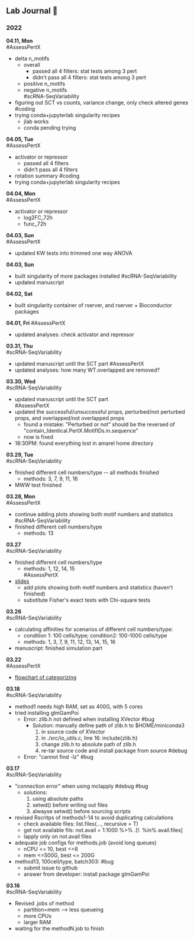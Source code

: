 ## Lab Journal  📖

### 2022  
**04.11, Mon**    
#AssessPertX  
- delta n_motifs  
	- overall  
		- passed all 4 filters: stat tests among 3 pert  
		- didn't pass all 4 filters: stat tests among 3 pert  
	- positive n_motifs  
	- negative n_motifs  
#scRNA-SeqVariability   
- figuring out SCT vs counts, variance change, only check altered genes   
#coding  
- trying conda+jupyterlab singularity recipes  
	- jlab works
	- conda pending trying

**04.05, Tue**    
#AssessPertX 
- activator or repressor
	- passed all 4 filters
	- didn't pass all 4 filters
- rotation summary
#coding
- trying conda+jupyterlab singularity recipes

**04.04, Mon**    
#AssessPertX 
- activator or repressor
	- log2FC_72h
	- func_72h

**04.03, Sun**    
#AssessPertX 
- updated KW tests into trimmed one way ANOVA

**04.03, Sun**    
- built singularity of more packages installed
#scRNA-SeqVariability 
- updated manuscript

**04.02, Sat**    
- built singularity container of rserver, and rserver + Bioconductor packages

**04.01, Fri** 
#AssessPertX 
- updated analyses: check activator and repressor 

**03.31, Thu**     
#scRNA-SeqVariability   
- updated manuscript until the SCT part
#AssessPertX 
- updated analyses: how many WT.overlapped are removed? 

**03.30, Wed**     
#scRNA-SeqVariability     
- updated manuscript until the SCT part  
#AssessPertX   
- updated the successful/unsuccessful props, perturbed/not perturbed props, and overlapped/not overlapped props  
	- found a mistake: "Perturbed or not" should be the reversed of "contain_Identical.PertX.MotifIDs.in.sequence"  
	- now is fixed  
- 18:30PM: found everything lost in amarel home directory
  
**03.29, Tue**    
#scRNA-SeqVariability   
- finished different cell numbers/type  -- all methods finished
	- methods: 3, 7, 9, 11, 16 
- MWW test finished

**03.28, Mon**    
#AssessPertX 
- continue adding plots showing both motif numbers and statistics
#scRNA-SeqVariability   
- finished different cell numbers/type  
	- methods: 13

**03.27**  
#scRNA-SeqVariability   
- finished different cell numbers/type  
	- methods: 1, 12, 14, 15  
#AssessPertX   
- [slides](https://docs.google.com/presentation/d/18T4jBtUAEKMg5_3sEeDKXSYLtdkPW_xXHf8G7wzn5NU/edit?usp=sharing)  
	- add plots showing both motif numbers and statistics (haven't finished)  
	- substitute Fisher's exact tests with Chi-square tests  

**03.26**  
#scRNA-SeqVariability   
- calculating affinities for scenarios of different cell numbers/type: 
	- condition 1: 100 cells/type; condition2: 100-1000 cells/type
	- methods: 1, 3, 7, 9, 11, 12, 13, 14, 15, 16
- manuscript: finished simulation part

**03.22**  
#AssessPertX  
- [flowchart of categorizing](https://drive.google.com/file/d/1zxn8tRwU6WUHjsGodA8C1ODszrlgak7J/view?usp=sharing)

**03.18**  
#scRNA-SeqVariability 
- method1 needs high RAM, set as 400G, with 5 cores
- tried installing glmGamPoi
	- Error: zlib.h not defined when installing XVector #bug 
		- Solution: manually define path of zlib.h to $HOME/miniconda3
			1. in source code of XVector
			2. in ./src/io_utils.c, line 16: include{zlib.h}
			3. change zlib.h to absolute path of zlib.h
			4. re-tar source code and install package from source #debug
	- Error: "cannot find -lz" #bug 

**03.17**  
#scRNA-SeqVariability  
- "connection error" when using mclapply #debug #bug
	- solutions: 
		1. using absolute paths
		2. setwd() before writing out files
		3. alwayse setwd() before sourcing scripts
- revised Rscritps of methods1-14 to avoid duplicating calculations
	- check available files: list.files(..., recursive = T)
	- get not available fils: not.avail = 1:1000 %>% .\[!.  %in% avail.files\]
	- lapply only on not.avail files
- adequate job configs for methods.job (avoid long queues)
	- nCPU <= 10, best <=8
	- mem <=500G, best <= 200G
- method13, 100cell/type, batch303: #bug
	- submit issue to github
	- answer from developer: install package glmGamPoi

**03.16**  
#scRNA-SeqVariability  
- Revised .jobs of method
	- partition=mem --> less queueing
	- more CPUs
	- larger RAM
- waiting for the methodN.job to finish


